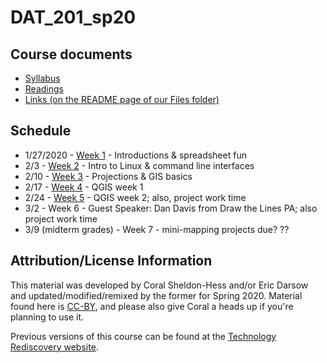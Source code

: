 # DAT_201_sp20

## Course documents

* [Syllabus](./files/course_outline_DAT-202_20sp.pdf) 
* [Readings](readings.md)
* [Links (on the README page of our Files folder)](./files)

## Schedule

* 1/27/2020 - [Week 1](./week01) - Introductions &amp; spreadsheet fun
* 2/3 - [Week 2](./week02) - Intro to Linux &amp; command line interfaces
* 2/10 - [Week 3](./week03) - Projections &amp; GIS basics
* 2/17 - [Week 4](./week04) - QGIS week 1
* 2/24 - [Week 5](./week05) - QGIS week 2; also, project work time
* 3/2 - Week 6 - Guest Speaker: Dan Davis from Draw the Lines PA; also project work time
* 3/9 (midterm grades) - Week 7 - mini-mapping projects due? ??

## Attribution/License Information

This material was developed by Coral Sheldon-Hess and/or Eric Darsow and updated/modified/remixed by the former for Spring 2020. Material found here is [CC-BY](https://creativecommons.org/licenses/by/3.0/us/), and please also give Coral a heads up if you're planning to use it. 

Previous versions of this course can be found at the [Technology Rediscovery website](https://technologyrediscovery.net/). 